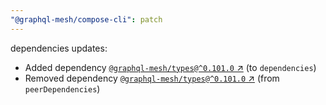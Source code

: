 ```yaml
---
"@graphql-mesh/compose-cli": patch
---
```

dependencies updates:
  - Added dependency [`@graphql-mesh/types@^0.101.0` ↗︎](https://www.npmjs.com/package/@graphql-mesh/types/v/0.101.0) (to `dependencies`)
  - Removed dependency [`@graphql-mesh/types@^0.101.0` ↗︎](https://www.npmjs.com/package/@graphql-mesh/types/v/0.101.0) (from `peerDependencies`)
